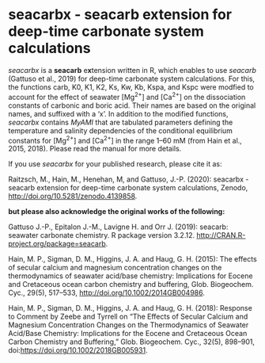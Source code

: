 # seacarbx - seacarb extension for deep-time carbonate system calculations

*seacarbx* is a **seacarb** e**x**tension written in R, which enables to use *seacarb* (Gattuso et al., 2019) for deep-time carbonate system calculations. For this, the functions carb, K0, K1, K2, Ks, Kw, Kb, Kspa, and Kspc were modfied to account for the effect of seawater [Mg<sup>2+</sup>] and [Ca<sup>2+</sup>] on the dissociation constants of carbonic and boric acid. Their names are based on the original names, and suffixed with a ‘x’. In addition to the modified functions, *seacarbx* contains *MyAMI* that are tabulated parameters defining the temperature and salinity dependencies of the conditional equilibrium constants for [Mg<sup>2+</sup>] and [Ca<sup>2+</sup>] in the range 1–60 mM (from Hain et al., 2015, 2018). Please read the manual for more details.

If you use *seacarbx* for your published research, please cite it as:

Raitzsch, M., Hain, M., Henehan, M, and Gattuso, J.-P. (2020): seacarbx - seacarb extension for deep-time carbonate system calculations, Zenodo, http://doi.org/10.5281/zenodo.4139858.

**but please also acknowledge the original works of the following:**

Gattuso J.-P., Epitalon J.-M., Lavigne H. and Orr J. (2019): seacarb: seawater carbonate chemistry. R package version 3.2.12. http://CRAN.R-project.org/package=seacarb.

Hain, M. P., Sigman, D. M., Higgins, J. A. and Haug, G. H. (2015): The effects of secular calcium and magnesium concentration changes on the thermodynamics of seawater acid/base chemistry: Implications for Eocene and Cretaceous ocean carbon chemistry and buffering, Glob. Biogeochem. Cyc., 29(5), 517–533, http://doi.org/10.1002/2014GB004986.

Hain, M. P., Sigman, D. M., Higgins, J. A. and Haug, G. H. (2018): Response to Comment by Zeebe and Tyrrell on “The Effects of Secular Calcium and Magnesium Concentration Changes on the Thermodynamics of Seawater Acid/Base Chemistry: Implications for the Eocene and Cretaceous Ocean Carbon Chemistry and Buffering,” Glob. Biogeochem. Cyc., 32(5), 898–901, doi:https://doi.org/10.1002/2018GB005931.

